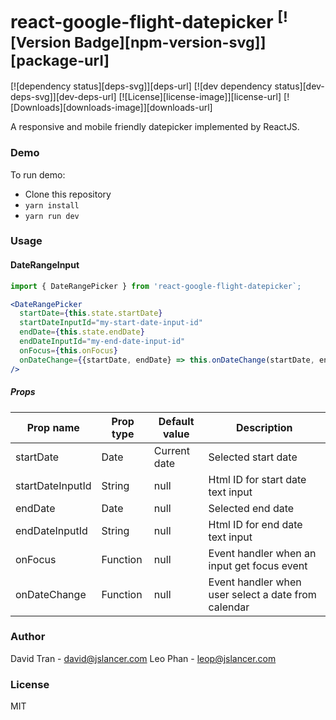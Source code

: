 # react-google-flight-datepicker <sup>[![Version Badge][npm-version-svg]][package-url]</sup>

[![dependency status][deps-svg]][deps-url]
[![dev dependency status][dev-deps-svg]][dev-deps-url]
[![License][license-image]][license-url]
[![Downloads][downloads-image]][downloads-url]

A responsive and mobile friendly datepicker implemented by ReactJS.

### Demo
To run demo:
- Clone this repository
- `yarn install`
- `yarn run dev`

### Usage

#### DateRangeInput
```jsx
import { DateRangePicker } from 'react-google-flight-datepicker`;

<DateRangePicker
  startDate={this.state.startDate}
  startDateInputId="my-start-date-input-id"
  endDate={this.state.endDate}
  endDateInputId="my-end-date-input-id"
  onFocus={this.onFocus}
  onDateChange={{startDate, endDate} => this.onDateChange(startDate, endDate)}
/>
```
##### Props
|Prop name|Prop type|Default value|Description|
|---------|---------|-------------|-----------|
|startDate|Date     |Current date |Selected start date|
|startDateInputId|String|null|Html ID for start date text input|
|endDate  |Date     |null         |Selected end date|
|endDateInputId|String|null|Html ID for end date text input|
|onFocus|Function|null|Event handler when an input get focus event|
|onDateChange|Function|null|Event handler when user select a date from calendar|

### Author
David Tran - david@jslancer.com
Leo Phan - leop@jslancer.com

### License
MIT
